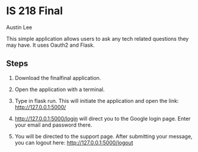 # IS 218 Final

Austin Lee

This simple application allows users to ask any tech related questions they may have. It uses Oauth2 and Flask.

## Steps

1. Download the finalfinal application.

2. Open the application with a terminal.

3. Type in flask run. This will initiate the application and open the link: http://127.0.0.1:5000/

4. http://127.0.0.1:5000/login will direct you to the Google login page. Enter your email and password there.

5. You will be directed to the support page. After submitting your message, you can logout here: http://127.0.0.1:5000/logout
